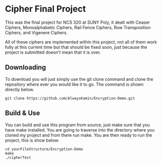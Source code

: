 Cipher Final Project
====================

This was the final project for NCS 320 at SUNY Poly, it dealt with Ceaser Ciphers, Monoalphabetic Ciphers, Rail Fence
Ciphers, Row Transposition Ciphers, and Vigenere Ciphers.

All of these ciphers are implemented within this project, not all of them work fully at this current time but that should
be fixed soon, just because the project is submitted doesn't mean that it is over.

## Downloading

To download you will just simply use the git clone command and clone the repository where ever you would like it to go.
The command is shown directly below.

    git clone https://github.com/AlwaysKamin/Encryption-Demo.git

## Build &amp; Use

You can build and use this program from source, just make sure that you have make installed. You are going to traverse into
the directory where you cloned my project and from there run make. You are then ready to run the project, this is show below:


    cd yourFileStructure/Encryption-Demo
    make
    ./cipherTest
    
